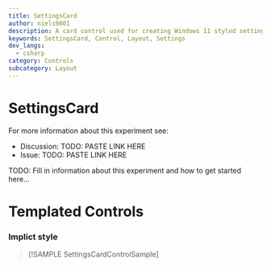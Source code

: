 ```yaml
---
title: SettingsCard
author: niels9001
description: A card control used for creating Windows 11 styled settings experiences
keywords: SettingsCard, Control, Layout, Settings
dev_langs:
  - csharp
category: Controls
subcategory: Layout
---
```


<!-- To know about all the available Markdown syntax, Check out https://docs.microsoft.com/en-us/contribute/markdown-reference -->
<!-- Ensure you remove all comments before submission, to ensure that there are no formatting issues when displaying this page.  -->
<!-- It is recommended to check how the Documentation will look in the sample app, before Merging a PR -->
<!-- **Note:** All links to other docs.microsoft.com pages should be relative without locale, i.e. for the one above would be /contribute/markdown-reference -->
<!-- Included images should be optimized for size and not include any Intellectual Property references. -->

# SettingsCard

For more information about this experiment see:
- Discussion: TODO: PASTE LINK HERE
- Issue: TODO: PASTE LINK HERE

TODO: Fill in information about this experiment and how to get started here...


# Templated Controls
### Implict style

> [!SAMPLE SettingsCardControlSample]
